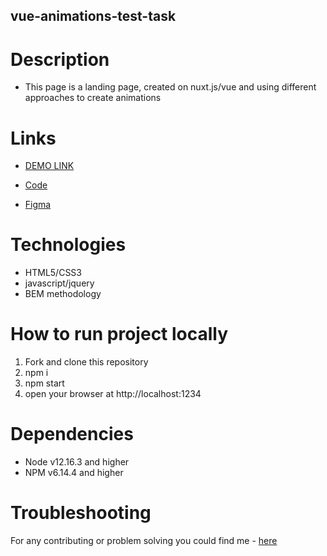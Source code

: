 ## vue-animations-test-task

# Description
- This page is a landing page, created on nuxt.js/vue and using different approaches to create animations

# Links
- [DEMO LINK](https://natalia-ponomarenko.github.io/animations-test-task/)

- [Code](https://github.com/natalia-ponomarenko/animations-test-task)
- [Figma](https://www.figma.com/file/Aau6cgmeRe6sZOKg4t54Fj/RIBS.-%D0%A2%D0%B5%D1%81%D1%82%D0%BE%D0%B2%D0%BE%D0%B5-%D0%B7%D0%B0%D0%B4%D0%B0%D0%BD%D0%B8%D0%B5-Front-end)

# Technologies
- HTML5/CSS3
- javascript/jquery
- BEM methodology

# How to run project locally
1. Fork and clone this repository
2. npm i
3. npm start
4. open your browser at http://localhost:1234

# Dependencies
- Node v12.16.3 and higher
- NPM v6.14.4 and higher

# Troubleshooting
For any contributing or problem solving you could find me - [here](https://t.me/ponomarenko_nataliia)

